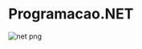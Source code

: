# Programacao.NET
![net png](https://github.com/user-attachments/assets/ca6ecb77-035d-40a7-b2fd-c0570fb1a166)
